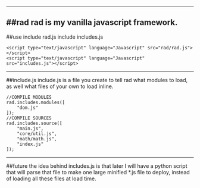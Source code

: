 -----
##rad 
rad is my vanilla javascript framework.
-----
##use
include rad.js
include includes.js
```
<script type="text/javascript" language="Javascript" src="rad/rad.js"></script>
<script type="text/javascript" language="Javascript" src="includes.js"></script>

```
-----
##include.js
include.js is a file you create to tell rad what modules to load, as well what files of your own to load inline.
```
//COMPILE MODULES
rad.includes.modules([
	"dom.js"
]);
//COMPILE SOURCES
rad.includes.source([
	"main.js",
	"core/util.js",
	"math/math.js",
	"index.js"
]);
```
-----
##future
the idea behind includes.js is that later I will have a python script that will parse that file to make one large minified *.js file to deploy, instead of loading all these files at load time.

